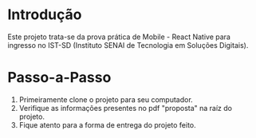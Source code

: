 # Introdução

Este projeto trata-se da prova prática de Mobile - React Native para ingresso no IST-SD (Instituto SENAI de Tecnologia em Soluções Digitais).


# Passo-a-Passo

1) Primeiramente clone o projeto para seu computador.
2) Verifique as informações presentes no pdf "proposta" na raíz do projeto.
3) Fique atento para a forma de entrega do projeto feito.